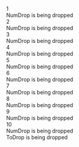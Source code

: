 1  
NumDrop is being dropped  
2  
NumDrop is being dropped  
3  
NumDrop is being dropped  
4  
NumDrop is being dropped  
5  
NumDrop is being dropped  
6  
NumDrop is being dropped  
7  
NumDrop is being dropped  
8  
NumDrop is being dropped  
9  
NumDrop is being dropped  
10  
NumDrop is being dropped  
ToDrop is being dropped  
